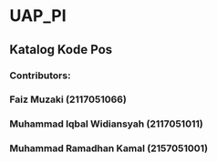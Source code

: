 # UAP_PI
## Katalog Kode Pos
### Contributors:
### Faiz Muzaki (2117051066)
### Muhammad Iqbal Widiansyah (2117051011)
### Muhammad Ramadhan Kamal (2157051001)
